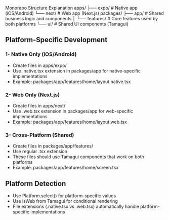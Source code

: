 Monorepo Structure Explanation
apps/
├── expo/ # Native app (iOS/Android)
└── next/ # Web app (Next.js)
packages/
├── app/ # Shared business logic and components
│ └── features/ # Core features used by both platforms
└── ui/ # Shared UI components (Tamagui)

## Platform-Specific Development

### 1- Native Only (iOS/Android)

- Create files in apps/expo/
- Use .native.tsx extension in packages/app for native-specific implementations
- Example: packages/app/features/home/layout.native.tsx

### 2- Web Only (Next.js)

- Create files in apps/next/
- Use .web.tsx extension in packages/app for web-specific implementations
- Example: packages/app/features/home/layout.web.tsx

### 3- Cross-Platform (Shared)

- Create files in packages/app/features/
- Use regular .tsx extension
- These files should use Tamagui components that work on both platforms
- Example: packages/app/features/home/screen.tsx

## Platform Detection

- Use Platform.select() for platform-specific values
- Use isWeb from Tamagui for conditional rendering
- File extensions (.native.tsx vs .web.tsx) automatically handle platform-specific implementations
